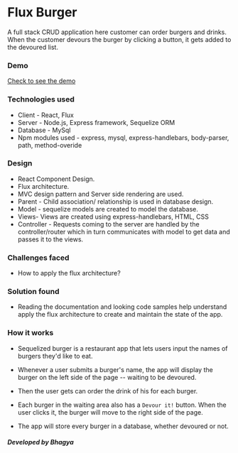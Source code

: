 # Flux Burger
A full stack  CRUD application here customer can order burgers and drinks. When the customer devours the burger by clicking a button, it gets added to the devoured list.

### Demo
[Check to see the demo]()

### Technologies used

* Client - React, Flux
* Server - Node.js, Express framework, Sequelize ORM
* Database - MySql
* Npm modules used - express, mysql, express-handlebars, body-parser, path, method-overide

### Design

* React Component Design.
* Flux architecture.
* MVC design pattern and Server side rendering are used. 
* Parent - Child association/ relationship is used in database design.
* Model - sequelize models are created to model the database. 
* Views- Views are created using express-handlebars, HTML, CSS
* Controller - Requests coming to the server are handled by the controller/router which in turn communicates with model to get data and passes it to the views. 

### Challenges faced
* How to apply the flux architecture?

### Solution found
* Reading the documentation and looking code samples help understand apply the flux architecture to create and maintain the state of the app.

### How it works

* Sequelized burger is a restaurant app that lets users input the names of burgers they'd like to eat.

* Whenever a user submits a burger's name, the app will display the burger on the left side of the page -- waiting to be devoured.

* Then the user gets can order the drink of his for each burger.

* Each burger in the waiting area also has a `Devour it!` button. When the user clicks it, the burger will move to the right side of the page.

* The app will store every burger in a database, whether devoured or not.


##### Developed by Bhagya